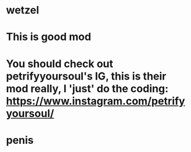 # wetzel

# This is good mod

# You should check out petrifyyoursoul's IG, this is their mod really, I 'just' do the coding: https://www.instagram.com/petrifyyoursoul/

# penis
